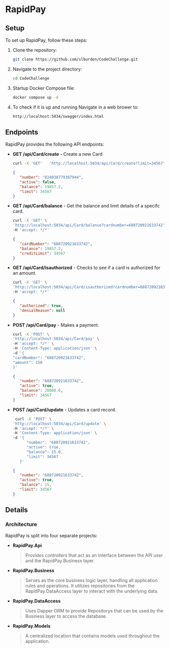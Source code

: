 # RapidPay

## Setup
To set up RapidPay, follow these steps:
1. Clone the repository:
   ```sh
   git clone https://github.com/slburden/CodeChallenge.git
   ```
2. Navigate to the project directory:
   ```sh
   cd CodeChallenge
   ```
3. Startup Docker Compose file:
   ```sh
   docker compose up -d
   ```
4. To check if it is up and running Navigate in a web brower to:
   ```sh
   http://localhost:5034/swagger/index.html
   ```


## Endpoints
RapidPay provides the following API endpoints:

- **GET /api/Card/create** - Create a new Card
   ```sh
   curl -X 'GET'   'http://localhost:5034/api/Card/create?limit=34567'   -H 'accept: */*'
   ```
   ```json
   {
      "number": "824038779307944",
      "active": false,
      "balance": 19857.2,
      "limit": 34567
   }
   ```
- **GET /api/Card/balance** - Get the balance and limit details of a specifc card.
   ```sh
   curl -X 'GET' \
  'http://localhost:5034/api/Card/balance?cardnumber=688720921633742' \
  -H 'accept: */*'
   ```
   ```json
   {
      "cardNumber": "688720921633742",
      "balance": 19857.2,
      "creditLimit": 34567
   }
   ```
- **GET /api/Card/isauthorized** - Checks to see if a card is authorized for an amount.
   ```sh
   curl -X 'GET' \
   'http://localhost:5034/api/Card/isauthorized?cardnumber=688720921633742&amount=500' \
   -H 'accept: */*'
   ```
   ```json
   {
      "authorized": true,
      "denialReason": null
   }
   ```
- **POST /api/Card/pay** - Makes a payment.
   ```sh
   curl -X 'POST' \
   'http://localhost:5034/api/Card/pay' \
   -H 'accept: */*' \
   -H 'Content-Type: application/json' \
   -d '{
   "cardNumber": "688720921633742",
   "amount": 150
   }'
   ```
   ```json
   {
      "number": "688720921633742",
      "active": true,
      "balance": 20008.6,
      "limit": 34567
   }
   ```
- **POST /api/Card/update** - Updates a card record.
   ```sh
    curl -X 'POST' \
   'http://localhost:5034/api/Card/update' \
   -H 'accept: */*' \
   -H 'Content-Type: application/json' \
   -d '{
         "number": "688720921633742",
         "active": true,
         "balance": 15.0,
         "limit": 34567
      }'
   ```
   ```json
   {
      "number": "688720921633742",
      "active": true,
      "balance": 15,
      "limit": 34567
   }
   ```

## Details
### Architecture  
RapidPay is split into four separate projects:  

- **RapidPay.Api**  
  > Provides controllers that act as an interface between the API user and the RapidPay.Business layer.  

- **RapidPay.Business**  
  > Serves as the core business logic layer, handling all application rules and operations. It utilizes repositories from the RapidPay.DataAccess layer to interact with the underlying data.  

- **RapidPay.DataAccess**  
  > Uses Dapper ORM to provide Repositorys that can be used by the Business layer to access the database.

- **RapidPay.Models**  
  > A centralized location that contains models used throughout the application.



